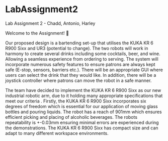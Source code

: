 # LabAssignment2
Lab Assignment 2 - Chadd, Antonio, Harley

Welcome to the Assignment! :mechanical_arm: 

Our proposed design is a bartending set-up that utilises the KUKA KR 6 R900 Sixx and UR3 (potential to change). The two robots will work in harmony to create several drinks including some cocktails, beer, and wine. Allowing a seamless experience from ordering to serving. The system will incorporate numerous safety features to ensure patrons are always kept safe (E-stop, sensors, barriers etc.). There will be an appropriate GUI where users can select the drink that they would like. In addition, there will be a joystick controller where patrons can move the robot in a safe manner. 

The team have decided to implement the KUKA KR 6 R900 Sixx as our new industrial robotic arm, due to it holding many appropriate specifications that meet our criteria . Firstly, the KUKA KR 6 R900 Sixx incorporates six degrees of freedom which is essential for our application of moving glass bottles and pouring liquids. The robot has a reach of 901mm which ensures efficient picking and placing of alcoholic beverages. The robots repeatability is +-0.03mm ensuring minimal errors are experienced during the demonstrations. The KUKA KR 6 R900 Sixx has compact size and can adapt to many different workspace environments.
